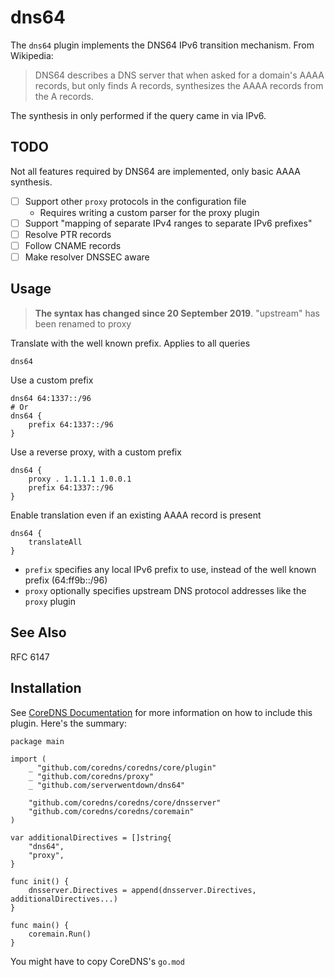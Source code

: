 
# dns64

The `dns64` plugin implements the DNS64 IPv6 transition mechanism. From Wikipedia:

> DNS64 describes a DNS server that when asked for a domain's AAAA records, but only finds
> A records, synthesizes the AAAA records from the A records.

The synthesis in only performed if the query came in via IPv6.

## TODO

Not all features required by DNS64 are implemented, only basic AAAA synthesis.

* [ ] Support other `proxy` protocols in the configuration file
  - Requires writing a custom parser for the proxy plugin
* [ ] Support "mapping of separate IPv4 ranges to separate IPv6 prefixes"
* [ ] Resolve PTR records
* [ ] Follow CNAME records
* [ ] Make resolver DNSSEC aware

## Usage

> **The syntax has changed since 20 September 2019**. "upstream" has been renamed to proxy

Translate with the well known prefix. Applies to all queries

```
dns64
```

Use a custom prefix

```
dns64 64:1337::/96
# Or 
dns64 {
    prefix 64:1337::/96
}
```

Use a reverse proxy, with a custom prefix

```
dns64 {
    proxy . 1.1.1.1 1.0.0.1
    prefix 64:1337::/96
}
```

Enable translation even if an existing AAAA record is present

```
dns64 {
    translateAll
}
```

* `prefix` specifies any local IPv6 prefix to use, instead of the well known prefix (64:ff9b::/96)
* `proxy` optionally specifies upstream DNS protocol addresses like the `proxy` plugin

## See Also

RFC 6147

## Installation

See [CoreDNS Documentation](https://coredns.io/2017/07/25/compile-time-enabling-or-disabling-plugins/) for more information on how to include this plugin. Here's the summary:

```
package main

import (
	_ "github.com/coredns/coredns/core/plugin"
	_ "github.com/coredns/proxy"
	_ "github.com/serverwentdown/dns64"

	"github.com/coredns/coredns/core/dnsserver"
	"github.com/coredns/coredns/coremain"
)

var additionalDirectives = []string{
	"dns64",
	"proxy",
}

func init() {
	dnsserver.Directives = append(dnsserver.Directives, additionalDirectives...)
}

func main() {
	coremain.Run()
}
```

You might have to copy CoreDNS's `go.mod`
